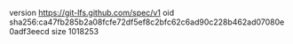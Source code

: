 version https://git-lfs.github.com/spec/v1
oid sha256:ca47fb285b2a08fcfe72df5ef8c2bfc62c6ad90c228b462ad07080e0adf3eecd
size 1018253
